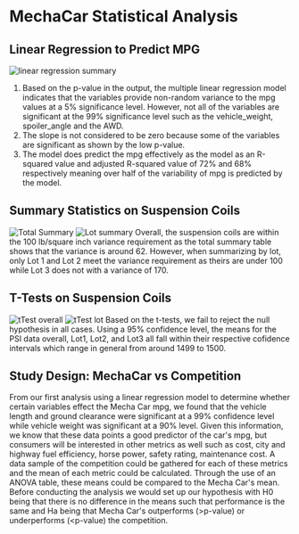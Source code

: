 # MechaCar Statistical Analysis
## Linear Regression to Predict MPG
![linear regression summary](<img width="781" alt="Summary MechCar" src="https://user-images.githubusercontent.com/85457256/133938423-fd39be37-e770-43f6-92a5-3bdc89aab4dc.png">)

1. Based on the p-value in the output, the multiple linear regression model indicates that the variables provide non-random variance to the mpg values at a 5% significance level.  However, not all of the variables are significant at the 99% significance level such as the vehicle_weight, spoiler_angle and the AWD.
2. The slope is not considered to be zero because some of the variables are significant as shown by the low p-value.
3. The model does predict the mpg effectively as the model as an R-squared value and adjusted R-squared value of 72% and 68% respectively meaning over half of the variability of mpg is predicted by the model. 

## Summary Statistics on Suspension Coils
![Total Summary](<img width="205" alt="Total Summary" src="https://user-images.githubusercontent.com/85457256/133940096-360cf980-375a-4877-bbc2-e3f008328090.png">)
![Lot summary](<img width="343" alt="Lot Summary" src="https://user-images.githubusercontent.com/85457256/133940111-c61fe32b-57f8-4618-ac49-ffa2e3358f6a.png">)
Overall, the suspension coils are within the 100 lb/square inch variance requirement as the total summary table shows that the variance is around 62.  However, when summarizing by lot, only Lot 1 and Lot 2 meet the variance requirement as theirs are under 100 while Lot 3 does not with a variance of 170. 

## T-Tests on Suspension Coils
![tTest overall](<img width="622" alt="tTest overall" src="https://user-images.githubusercontent.com/85457256/133940923-a289e483-3996-44cc-8f67-0164a693f8fd.png">)
![tTest lot](<img width="653" alt="tTest lot" src="https://user-images.githubusercontent.com/85457256/133940916-3cd3ae15-941d-4dd3-bccb-037f79ea3d69.png">)
Based on the t-tests, we fail to reject the null hypothesis in all cases.  Using a 95% confidence level, the means for the PSI data overall, Lot1, Lot2, and Lot3 all fall within their respective cofidence intervals which range in general from around 1499 to 1500.

## Study Design: MechaCar vs Competition
From our first analysis using a linear regression model to determine whether certain variables effect the Mecha Car mpg, we found that the vehicle length and ground clearance were significant at a 99% confidence level while vehicle weight was significant at a 90% level.  Given this information, we know that these data points a good predictor of the car's mpg, but consumers will be interested in other metrics as well such as cost, city and highway fuel efficiency, horse power, safety rating, maintenance cost.  A data sample of the competition could be gathered for each of these metrics and the mean of each metric could be calculated.  Through the use of an ANOVA table, these means could be compared to the Mecha Car's mean.  Before conducting the analysis we would set up our hypothesis with H0 being that there is no difference in the means such that performance is the same and Ha being that Mecha Car's outperforms (>p-value) or underperforms (<p-value) the competition. 
